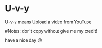 # U-v-y
U-v-y means Upload a video from YouTube

#Notes:
       don't copy without give me my credit!
       
have a nice day 😘
